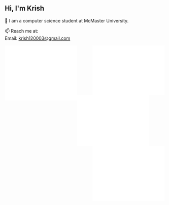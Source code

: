 ## Hi, I'm Krish
💬 I am a computer science student at McMaster University.

📫 Reach me at:\
Email: krish120003@gmail.com

<img alt="GitHub Metrics" src="/github-metrics.svg" align="left" width="45%"/>

<img alt="Commit Metrics" src="/metrics.plugin.isocalendar.fullyear.svg" align="right" width="45%"/>

<img alt="LeetCode Metrics" src="/metrics.plugin.leetcode.svg" align="left" width="45%"/>

<img alt="GitHub Habits Metrics" src="/metrics.plugin.habits.charts.svg" align="right" width="45%"/>
